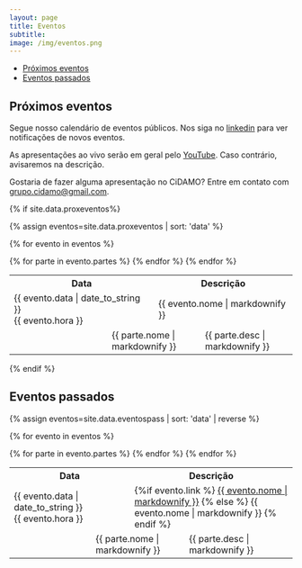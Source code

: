 ```yaml
---
layout: page
title: Eventos
subtitle:
image: /img/eventos.png
---
```


- [Próximos eventos](#próximos-eventos)
- [Eventos passados](#eventos-passados)

## Próximos eventos

Segue nosso calendário de eventos públicos. Nos siga no [linkedin](https://linkedin.com/company/grupo-cidamo) para ver notificações de novos eventos.

As apresentações ao vivo serão em geral pelo [YouTube](https://youtube.com/AbelSiqueira). Caso contrário, avisaremos na descrição.

Gostaria de fazer alguma apresentação no CiDAMO? Entre em contato com grupo.cidamo@gmail.com.

{% if site.data.proxeventos%}

{% assign eventos=site.data.proxeventos | sort: 'data' %}



<table class="eventos">
  <tr>
    <th colspan="2"> Data </th>
    <th colspan="2"> Descrição </th>
  </tr>

{% for evento in eventos %}
  <tr class="evento-main">
    <td colspan="2"> {{ evento.data | date_to_string }} <br> {{ evento.hora }} </td>
    <td colspan="2"> {{ evento.nome | markdownify }} </td>
  </tr>
  {% for parte in evento.partes %}
  <tr class="evento-sub">
    <td> </td>
    <td colspan="2"> {{ parte.nome | markdownify }} </td>
    <td> {{ parte.desc | markdownify }} </td>
  </tr>
  {% endfor %}
{% endfor %}
</table>

{% endif %}

## Eventos passados

{% assign eventos=site.data.eventospass | sort: 'data' | reverse %}
<table class="eventos">
  <tr>
    <th colspan="2"> Data </th>
    <th colspan="2"> Descrição </th>
  </tr>

{% for evento in eventos %}
  <tr class="evento-main">
    <td colspan="2"> {{ evento.data | date_to_string }} <br> {{ evento.hora }} </td>
    <td colspan="2">
      {%if evento.link %}
        <a href="{{ evento.link }}" target="_blank"> {{ evento.nome | markdownify }}</a> 
      {% else %}
        {{ evento.nome | markdownify }}
      {% endif %}
    </td>

  </tr>
  {% for parte in evento.partes %}
  <tr class="evento-sub">
    <td> </td>
    <td colspan="2"> {{ parte.nome | markdownify }} </td>
    <td> {{ parte.desc | markdownify }} </td>
  </tr>
  {% endfor %}
{% endfor %}
</table>

